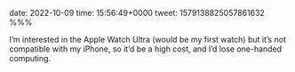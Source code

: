 date: 2022-10-09
time: 15:56:49+0000
tweet: 1579138825057861632
%%%

I’m interested in the Apple Watch Ultra (would be my first watch) but it’s not compatible with my iPhone, so it’d be a high cost, and I’d lose one-handed computing.
